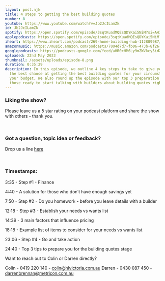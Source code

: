 ```yaml
---
layout: post.njk
title: 4 steps to getting the best building quotes
number: 8
youtube: https://www.youtube.com/watch?v=Jb2JcILamZk
id: Jb2JcILamZk
spotify: https://open.spotify.com/episode/3sqtKuadMQEsQDYKai5NiM?si=A4IyxvkUTVCSA0K9ZBqurA
applepodcasts: https://open.spotify.com/episode/3sqtKuadMQEsQDYKai5NiM?si=A4IyxvkUTVCSA0K9ZBqurA
iheart: https://www.iheart.com/podcast/269-home-building-hub-112809987/
amazonmusic: https://music.amazon.com/podcasts/7004d7d7-fb06-473b-8f26-8ce9992cac11/home-building-hub
googlepodcasts: https://podcasts.google.com/feed/aHR0cHM6Ly9mZWVkcy5idXp6c3Byb3V0LmNvbS8yMTM5MTU1LnJzcw==
uploaded: 22nd May 2023
thumbnail: /assets/uploads/episode-8.png
duration: 0:35:29
description: In this episode, we outline 4 key steps to take to give yourself
  the best chance at getting the best building quotes for your circumstances and
  your budget. We also round up the episode with our top 3 preparation tips for
  those ready to start talking with builders about building quotes right now.
---
```

### Liking the show?

Please leave us a 5 star rating on your podcast platform and share the show with others - thank you.

<br>

### Got a question, topic idea or feedback?

Drop us a line <a href="/contact" id="contact-us" target="_blank">here</a>

<br>

### Timestamps:

3:35 - Step #1 - Finance

4:40 - A solution for those who don’t have enough savings yet

7:50 - Step #2 - Do you homework - before you leave details with a builder

12:18 - Step #3 - Establish your needs vs wants list

14:39 - 3 main factors that influence pricing

18:18 - Example list of items to consider for your needs vs wants list

23:06 - Step #4 - Go and take action 

24:40 - Top 3 tips to prepare you for the building quotes stage

Want to reach out to Colin or Darren directly?

Colin - 0419 220 140 - colin@hlvictoria.com.au
Darren - 0430 087 450 - darrenbrennan@metricon.com.au
